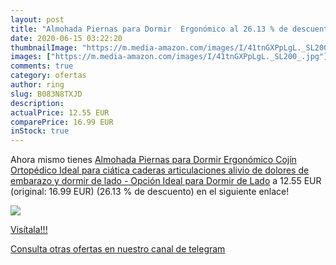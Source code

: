 ```yaml
---
layout: post
title: "Almohada Piernas para Dormir  Ergonómico al 26.13 % de descuento"
date: 2020-06-15 03:22:20
thumbnailImage: "https://m.media-amazon.com/images/I/41tnGXPpLgL._SL200_.jpg"
images: ["https://m.media-amazon.com/images/I/41tnGXPpLgL._SL200_.jpg"]
comments: true
category: ofertas
author: ring
slug: B083N8TXJD
description:
actualPrice: 12.55 EUR
comparePrice: 16.99 EUR
inStock: true
---
```


Ahora mismo tienes [Almohada Piernas para Dormir Ergonómico Cojín Ortopédico Ideal para ciática caderas articulaciones alivio de dolores de embarazo y dormir de lado - Opción Ideal para Dormir de Lado](https://www.amazon.com/dp/B083N8TXJD/?tag=redken08-20) a 12.55 EUR (original: 16.99 EUR) (26.13 % de descuento) en el siguiente enlace!

[![](https://m.media-amazon.com/images/I/41tnGXPpLgL._SL200_.jpg)](https://www.amazon.com/dp/B083N8TXJD/?tag=redken08-20)

[Visítala!!!](https://www.amazon.com/dp/B083N8TXJD/?tag=redken08-20)

[Consulta otras ofertas en nuestro canal de telegram](https://t.me/s/ofertas25)
